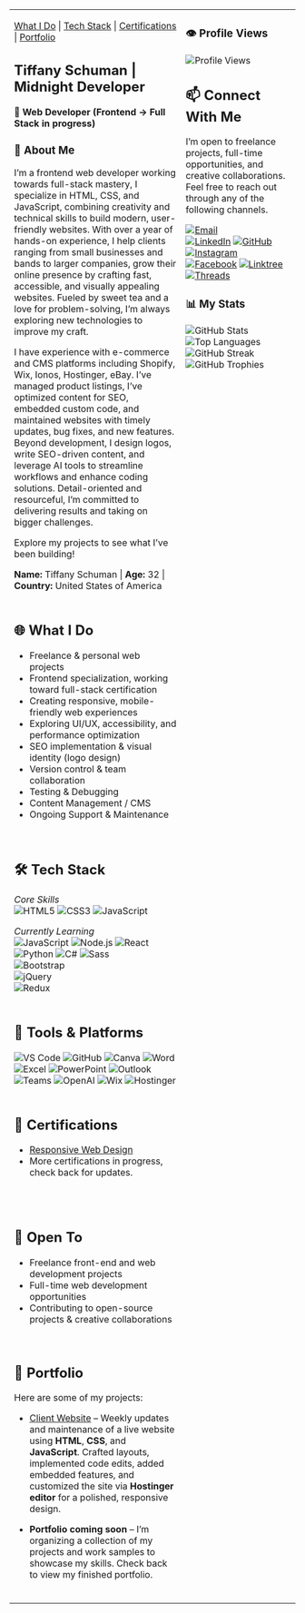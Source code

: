 <table>
<tr>
<td valign="top" width="60%">

[What I Do](#what-i-do) | [Tech Stack](#tech-stack) | [Certifications](#certifications) | [Portfolio](#portfolio)

## Tiffany Schuman | Midnight Developer

**🌙 Web Developer (Frontend → Full Stack in progress)**
<br>

### 📖 About Me
I’m a frontend web developer working towards full-stack mastery, I specialize in HTML, CSS, and JavaScript, combining creativity and technical skills to build modern, user-friendly websites. With over a year of hands-on experience, I help clients ranging from small businesses and bands to larger companies, grow their online presence by crafting fast, accessible, and visually appealing websites. Fueled by sweet tea and a love for problem-solving, I’m always exploring new technologies to improve my craft. 
<br>

I have experience with e-commerce and CMS platforms including Shopify, Wix, Ionos, Hostinger, eBay. I’ve managed product listings, I’ve optimized content for SEO, embedded custom code, and maintained websites with timely updates, bug fixes, and new features. Beyond development, I design logos, write SEO-driven content, and leverage AI tools to streamline workflows and enhance coding solutions. Detail-oriented and resourceful, I’m committed to delivering results and taking on bigger challenges.
<br>

Explore my projects to see what I’ve been building!
<br>

**Name:** Tiffany Schuman | **Age:** 32 | **Country:** United States of America
<br>
<br>

## 🌐 What I Do
- Freelance & personal web projects
- Frontend specialization, working toward full-stack certification
- Creating responsive, mobile-friendly web experiences
- Exploring UI/UX, accessibility, and performance optimization
- SEO implementation & visual identity (logo design)
- Version control & team collaboration
- Testing & Debugging
- Content Management / CMS
- Ongoing Support & Maintenance
<br>

## 🛠️ Tech Stack

*Core Skills* <br>
![HTML5](https://img.shields.io/badge/-HTML5-E34F26?logo=html5&logoColor=white&style=for-the-badge)
![CSS3](https://img.shields.io/badge/-CSS3-1572B6?logo=css3&logoColor=white&style=for-the-badge)
![JavaScript](https://img.shields.io/badge/-JavaScript-F7DF1E?logo=javascript&logoColor=black&style=for-the-badge)

*Currently Learning* <br>
![JavaScript](https://img.shields.io/badge/-JavaScript-F7DF1E?logo=javascript&logoColor=black&style=for-the-badge)
![Node.js](https://img.shields.io/badge/-Node.js-339933?logo=node.js&logoColor=white&style=for-the-badge)
![React](https://img.shields.io/badge/-React-61DAFB?logo=react&logoColor=black&style=for-the-badge)
![Python](https://img.shields.io/badge/-Python-3776AB?logo=python&logoColor=white&style=for-the-badge)
![C#](https://img.shields.io/badge/-C%23-239120?logo=c-sharp&logoColor=white&style=for-the-badge)
![Sass](https://img.shields.io/badge/Sass-CC6699?style=for-the-badge&logo=sass&logoColor=white)  
![Bootstrap](https://img.shields.io/badge/Bootstrap-7952B3?style=for-the-badge&logo=bootstrap&logoColor=white)  
![jQuery](https://img.shields.io/badge/jQuery-0769AD?style=for-the-badge&logo=jquery&logoColor=white)  
![Redux](https://img.shields.io/badge/Redux-764ABC?style=for-the-badge&logo=redux&logoColor=white)
<br>
<br>

## 🧰 Tools & Platforms
![VS Code](https://img.shields.io/badge/VS%20Code-007ACC?style=for-the-badge&logo=visual-studio-code&logoColor=white)
![GitHub](https://img.shields.io/badge/-GitHub-181717?style=for-the-badge&logo=github&logoColor=white)
![Canva](https://img.shields.io/badge/-Canva-00C4CC?style=for-the-badge&logo=canva&logoColor=white)
![Word](https://img.shields.io/badge/-Word-2B579A?style=for-the-badge&logo=microsoft-word&logoColor=white)
![Excel](https://img.shields.io/badge/-Excel-217346?style=for-the-badge&logo=microsoft-excel&logoColor=white)
![PowerPoint](https://img.shields.io/badge/-PowerPoint-B7472A?style=for-the-badge&logo=microsoft-powerpoint&logoColor=white)
![Outlook](https://img.shields.io/badge/-Outlook-0078D4?style=for-the-badge&logo=microsoft-outlook&logoColor=white)
![Teams](https://img.shields.io/badge/-Teams-6264A7?style=for-the-badge&logo=microsoft-teams&logoColor=white)
![OpenAI](https://img.shields.io/badge/OpenAI-000000?style=for-the-badge&logo=openai&logoColor=white)
![Wix](https://img.shields.io/badge/Wix-000000?style=for-the-badge&logo=wix&logoColor=white)
![Hostinger](https://img.shields.io/badge/Hostinger-FF6C37?style=for-the-badge&logo=hostinger&logoColor=white)
<br>
<br>

## 📜 Certifications
- [Responsive Web Design](https://www.freecodecamp.org/midnight-developer)
- More certifications in progress, check back for updates.
<br>
<br>

## 🤝 Open To
- Freelance front-end and web development projects
- Full-time web development opportunities
- Contributing to open-source projects & creative collaborations
<br>

## 💼 Portfolio
Here are some of my projects:

- [Client Website](https://houstonshadows.com) – Weekly updates and maintenance of a live website using **HTML**, **CSS**, and **JavaScript**. Crafted layouts, implemented code edits, added embedded features, and customized the site via **Hostinger editor** for a polished, responsive design.

- **Portfolio coming soon** – I’m organizing a collection of my projects and work samples to showcase my skills. Check back to view my finished portfolio.
<br>
  
</td>
<td valign="top" width="40%">

### 👁️ Profile Views
![Profile Views](https://komarev.com/ghpvc/?username=Midnight-Developer-ts&label=Profile%20Views&color=FF1414&style=for-the-badge)

## 📫 Connect With Me
I’m open to freelance projects, full-time opportunities, and creative collaborations. Feel free to reach out through any of the following channels.

[![Email](https://img.shields.io/badge/-Email-000000?style=for-the-badge&logo=gmail&logoColor=FF1414&logoOnly=true)](mailto:midnightdev.ts@gmail.com) <br>
[![LinkedIn](https://img.shields.io/badge/-LinkedIn-000000?style=for-the-badge&logo=linkedin&logoColor=FF1414&logoOnly=true)](https://www.linkedin.com/in/tiffany-schuman-midnight-developer-086364263/)
[![GitHub](https://img.shields.io/badge/-GitHub-000000?style=for-the-badge&logo=github&logoColor=FF1414&logoOnly=true)](https://github.com/Midnight-Developer-ts)
[![Instagram](https://img.shields.io/badge/-Instagram-000000?style=for-the-badge&logo=instagram&logoColor=FF1414&logoOnly=true)](https://www.instagram.com/midnightdeveloper)
[![Facebook](https://img.shields.io/badge/-Facebook-000000?style=for-the-badge&logo=facebook&logoColor=FF1414&logoOnly=true)](https://www.facebook.com/profile.php?id=61579864044456)
[![Linktree](https://img.shields.io/badge/-Linktree-000000?style=for-the-badge&logo=linktree&logoColor=FF1414&logoOnly=true)](https://linktr.ee/midnightdeveloper)
[![Threads](https://img.shields.io/badge/-Threads-000000?style=for-the-badge&logo=threads&logoColor=FF1414&logoOnly=true)](https://www.threads.com/@midnightdeveloper)
<br>

### 📊 My Stats
![GitHub Stats](https://github-readme-stats.vercel.app/api?username=Midnight-Developer-ts&show_icons=true&theme=radical&hide_border=false&bg_color=000000&title_color=FF1414&text_color=FF1414&icon_color=FF1414)
![Top Languages](https://github-readme-stats.vercel.app/api/top-langs/?username=Midnight-Developer-ts&layout=compact&theme=radical&bg_color=000000&title_color=FF1414&text_color=FF1414)
![GitHub Streak](https://streak-stats.demolab.com?user=Midnight-Developer-ts&theme=radical&border_radius=5&background=000000&stroke=FF1414&currStreakLabel=FF1414&currStreakNum=FF1414&sideNums=FF1414)
![GitHub Trophies](https://github-profile-trophy.vercel.app/?username=Midnight-Developer-ts&theme=radical&no-frame=false&no-bg=false&margin-w=4&background=000000&column=3)

</td>
</tr>
</table>
